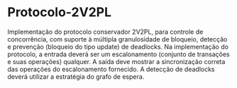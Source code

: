 # Protocolo-2V2PL
Implementação do protocolo conservador 2V2PL, para controle de concorrência, com suporte à múltipla granulosidade de bloqueio, detecção e prevenção (bloqueio do tipo update) de deadlocks. Na implementação do protocolo, a entrada deverá ser um escalonamento (conjunto de transações e suas operações) qualquer. A saída deve mostrar a sincronização correta das operações do escalonamento fornecido. A detecção de deadlocks deverá utilizar a estratégia do grafo de espera.
